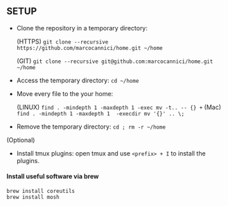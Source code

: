 ## SETUP
* Clone the repository in a temporary directory:

  (HTTPS) `git clone --recursive https://github.com/marcocannici/home.git ~/home`
  
  (GIT) `git clone --recursive git@github.com:marcocannici/home.git ~/home`

* Access the temporary directory: `cd ~/home`

* Move every file to the your home:

  (LINUX) `find . -mindepth 1 -maxdepth 1 -exec mv -t.. -- {} +`
  (Mac) `find . -mindepth 1 -maxdepth 1  -execdir mv '{}' .. \;`
  
* Remove the temporary directory: `cd ; rm -r ~/home`

(Optional)
* Install tmux plugins: open tmux and use `<prefix> + I` to install the plugins.

#### Install useful software via brew
```
brew install coreutils
brew install mosh
```
